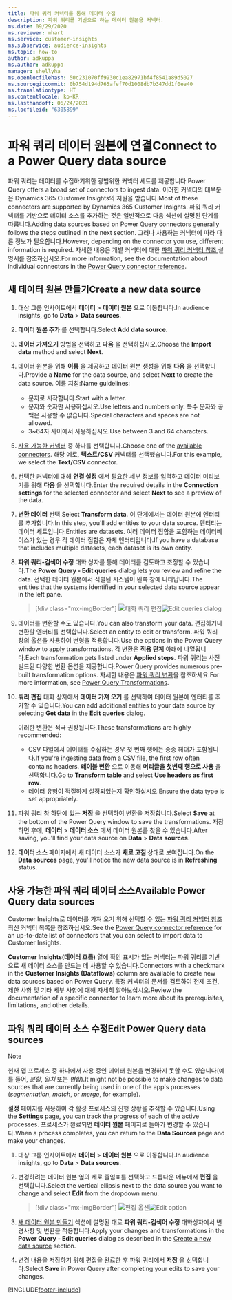 ```yaml
---
title: 파워 쿼리 커넥터를 통해 데이터 수집
description: 파워 쿼리를 기반으로 하는 데이터 원본용 커넥터.
ms.date: 09/29/2020
ms.reviewer: mhart
ms.service: customer-insights
ms.subservice: audience-insights
ms.topic: how-to
author: adkuppa
ms.author: adkuppa
manager: shellyha
ms.openlocfilehash: 50c231070ff9930c1ea82971bf4f8541a89d5027
ms.sourcegitcommit: 0b754d194d765afef70d1008db7b347dd1f0ee40
ms.translationtype: HT
ms.contentlocale: ko-KR
ms.lasthandoff: 06/24/2021
ms.locfileid: "6305899"
---
```

# <a name="connect-to-a-power-query-data-source"></a><span data-ttu-id="d59b4-103">파워 쿼리 데이터 원본에 연결</span><span class="sxs-lookup"><span data-stu-id="d59b4-103">Connect to a Power Query data source</span></span>

<span data-ttu-id="d59b4-104">파워 쿼리는 데이터를 수집하기위한 광범위한 커넥터 세트를 제공합니다.</span><span class="sxs-lookup"><span data-stu-id="d59b4-104">Power Query offers a broad set of connectors to ingest data.</span></span> <span data-ttu-id="d59b4-105">이러한 커넥터의 대부분은 Dynamics 365 Customer Insights의 지원을 받습니다.</span><span class="sxs-lookup"><span data-stu-id="d59b4-105">Most of these connectors are supported by Dynamics 365 Customer Insights.</span></span> <span data-ttu-id="d59b4-106">파워 쿼리 커넥터를 기반으로 데이터 소스를 추가하는 것은 일반적으로 다음 섹션에 설명된 단계를 따릅니다.</span><span class="sxs-lookup"><span data-stu-id="d59b4-106">Adding data sources based on Power Query connectors generally follows the steps outlined in the next section.</span></span> <span data-ttu-id="d59b4-107">그러나 사용하는 커넥터에 따라 다른 정보가 필요합니다.</span><span class="sxs-lookup"><span data-stu-id="d59b4-107">However, depending on the connector you use, different information is required.</span></span> <span data-ttu-id="d59b4-108">자세한 내용은 개별 커넥터에 대한 [파워 쿼리 커넥터 참조 ](/power-query/connectors/) 설명서를 참조하십시오.</span><span class="sxs-lookup"><span data-stu-id="d59b4-108">For more information, see the documentation about individual connectors in the [Power Query connector reference](/power-query/connectors/).</span></span>

## <a name="create-a-new-data-source"></a><span data-ttu-id="d59b4-109">새 데이터 원본 만들기</span><span class="sxs-lookup"><span data-stu-id="d59b4-109">Create a new data source</span></span>

1. <span data-ttu-id="d59b4-110">대상 그룹 인사이트에서 **데이터** > **데이터 원본** 으로 이동합니다.</span><span class="sxs-lookup"><span data-stu-id="d59b4-110">In audience insights, go to **Data** > **Data sources**.</span></span>

1. <span data-ttu-id="d59b4-111">**데이터 원본 추가** 를 선택합니다.</span><span class="sxs-lookup"><span data-stu-id="d59b4-111">Select **Add data source**.</span></span>

1. <span data-ttu-id="d59b4-112">**데이터 가져오기** 방법을 선택하고 **다음** 을 선택하십시오.</span><span class="sxs-lookup"><span data-stu-id="d59b4-112">Choose the **Import data** method and select **Next**.</span></span>

1. <span data-ttu-id="d59b4-113">데이터 원본을 위해 **이름** 을 제공하고 데이터 원본 생성을 위해 **다음** 을 선택합니다.</span><span class="sxs-lookup"><span data-stu-id="d59b4-113">Provide a **Name** for the data source, and select **Next** to create the data source.</span></span> <span data-ttu-id="d59b4-114">이름 지침:</span><span class="sxs-lookup"><span data-stu-id="d59b4-114">Name guidelines:</span></span> 
   - <span data-ttu-id="d59b4-115">문자로 시작합니다.</span><span class="sxs-lookup"><span data-stu-id="d59b4-115">Start with a letter.</span></span>
   - <span data-ttu-id="d59b4-116">문자와 숫자만 사용하십시오.</span><span class="sxs-lookup"><span data-stu-id="d59b4-116">Use letters and numbers only.</span></span> <span data-ttu-id="d59b4-117">특수 문자와 공백은 사용할 수 없습니다.</span><span class="sxs-lookup"><span data-stu-id="d59b4-117">Special characters and spaces are not allowed.</span></span>
   - <span data-ttu-id="d59b4-118">3~64자 사이에서 사용하십시오.</span><span class="sxs-lookup"><span data-stu-id="d59b4-118">Use between 3 and 64 characters.</span></span>

1. <span data-ttu-id="d59b4-119">[사용 가능한 커넥터](#available-power-query-data-sources) 중 하나를 선택합니다.</span><span class="sxs-lookup"><span data-stu-id="d59b4-119">Choose one of the [available connectors](#available-power-query-data-sources).</span></span> <span data-ttu-id="d59b4-120">해당 예로, **텍스트/CSV** 커넥터를 선택했습니다.</span><span class="sxs-lookup"><span data-stu-id="d59b4-120">For this example, we select the **Text/CSV** connector.</span></span>

1. <span data-ttu-id="d59b4-121">선택한 커넥터에 대해 **연결 설정** 에서 필요한 세부 정보를 입력하고 데이터 미리보기를 위해 **다음** 을 선택합니다.</span><span class="sxs-lookup"><span data-stu-id="d59b4-121">Enter the required details in the **Connection settings** for the selected connector and select **Next** to see a preview of the data.</span></span>

1. <span data-ttu-id="d59b4-122">**변환 데이터** 선택.</span><span class="sxs-lookup"><span data-stu-id="d59b4-122">Select **Transform data**.</span></span> <span data-ttu-id="d59b4-123">이 단계에서는 데이터 원본에 엔터티를 추가합니다.</span><span class="sxs-lookup"><span data-stu-id="d59b4-123">In this step, you'll add entities to your data source.</span></span> <span data-ttu-id="d59b4-124">엔터티는 데이터 세트입니다.</span><span class="sxs-lookup"><span data-stu-id="d59b4-124">Entities are datasets.</span></span> <span data-ttu-id="d59b4-125">여러 데이터 집합을 포함하는 데이터베이스가 있는 경우 각 데이터 집합은 자체 엔터티입니다.</span><span class="sxs-lookup"><span data-stu-id="d59b4-125">If you have a database that includes multiple datasets, each dataset is its own entity.</span></span>

1. <span data-ttu-id="d59b4-126">**파워 쿼리-검색어 수정** 대화 상자를 통해 데이터를 검토하고 조정할 수 있습니다.</span><span class="sxs-lookup"><span data-stu-id="d59b4-126">The **Power Query - Edit queries** dialog lets you review and refine the data.</span></span> <span data-ttu-id="d59b4-127">선택한 데이터 원본에서 식별된 시스템이 왼쪽 창에 나타납니다.</span><span class="sxs-lookup"><span data-stu-id="d59b4-127">The entities that the systems identified in your selected data source appear in the left pane.</span></span>

   > [!div class="mx-imgBorder"]
   > <span data-ttu-id="d59b4-128">![대화 쿼리 편집](media/data-manager-configure-edit-queries.png "대화 쿼리 편집")</span><span class="sxs-lookup"><span data-stu-id="d59b4-128">![Edit queries dialog](media/data-manager-configure-edit-queries.png "Edit queries dialog")</span></span>

1. <span data-ttu-id="d59b4-129">데이터를 변환할 수도 있습니다.</span><span class="sxs-lookup"><span data-stu-id="d59b4-129">You can also transform your data.</span></span> <span data-ttu-id="d59b4-130">편집하거나 변환할 엔터티를 선택합니다.</span><span class="sxs-lookup"><span data-stu-id="d59b4-130">Select an entity to edit or transform.</span></span> <span data-ttu-id="d59b4-131">파워 쿼리 창의 옵션을 사용하여 변형을 적용합니다.</span><span class="sxs-lookup"><span data-stu-id="d59b4-131">Use the options in the Power Query window to apply transformations.</span></span> <span data-ttu-id="d59b4-132">각 변환은 **적용 단계** 아래에 나열됩니다.</span><span class="sxs-lookup"><span data-stu-id="d59b4-132">Each transformation gets listed under **Applied steps**.</span></span> <span data-ttu-id="d59b4-133">파워 쿼리는 사전 빌드된 다양한 변환 옵션을 제공합니다.</span><span class="sxs-lookup"><span data-stu-id="d59b4-133">Power Query provides numerous pre-built transformation options.</span></span> <span data-ttu-id="d59b4-134">자세한 내용은 [파워 쿼리 변환](/power-query/power-query-what-is-power-query#transformations)을 참조하세요.</span><span class="sxs-lookup"><span data-stu-id="d59b4-134">For more information, see [Power Query Transformations](/power-query/power-query-what-is-power-query#transformations).</span></span>

1. <span data-ttu-id="d59b4-135">**쿼리 편집** 대화 상자에서 **데이터 가져 오기** 를 선택하여 데이터 원본에 엔터티를 추가할 수 있습니다.</span><span class="sxs-lookup"><span data-stu-id="d59b4-135">You can add additional entities to your data source by selecting **Get data** in the **Edit queries** dialog.</span></span>

   <span data-ttu-id="d59b4-136">이러한 변환은 적극 권장됩니다.</span><span class="sxs-lookup"><span data-stu-id="d59b4-136">These transformations are highly recommended:</span></span>

   - <span data-ttu-id="d59b4-137">CSV 파일에서 데이터를 수집하는 경우 첫 번째 행에는 종종 헤더가 포함됩니다.</span><span class="sxs-lookup"><span data-stu-id="d59b4-137">If you're ingesting data from a CSV file, the first row often contains headers.</span></span> <span data-ttu-id="d59b4-138">**테이블 변환** 으로 이동해 **머리글을 첫번째 행으로 사용** 을 선택합니다.</span><span class="sxs-lookup"><span data-stu-id="d59b4-138">Go to **Transform table** and select **Use headers as first row**.</span></span>
   - <span data-ttu-id="d59b4-139">데이터 유형이 적절하게 설정되었는지 확인하십시오.</span><span class="sxs-lookup"><span data-stu-id="d59b4-139">Ensure the data type is set appropriately.</span></span>

1. <span data-ttu-id="d59b4-140">파워 쿼리 창 하단에 있는 **저장** 을 선택하여 변환을 저장합니다.</span><span class="sxs-lookup"><span data-stu-id="d59b4-140">Select **Save** at the bottom of the Power Query window to save the transformations.</span></span> <span data-ttu-id="d59b4-141">저장하면 후에, **데이터** > **데이터 소스** 에서 데이터 원본를 찾을 수 있습니다.</span><span class="sxs-lookup"><span data-stu-id="d59b4-141">After saving, you'll find your data source on **Data** > **Data sources**.</span></span>

1. <span data-ttu-id="d59b4-142">**데이터 소스** 페이지에서 새 데이터 소스가 **새로 고침** 상태로 보여집니다.</span><span class="sxs-lookup"><span data-stu-id="d59b4-142">On the **Data sources** page, you'll notice the new data source is in **Refreshing** status.</span></span>

## <a name="available-power-query-data-sources"></a><span data-ttu-id="d59b4-143">사용 가능한 파워 쿼리 데이터 소스</span><span class="sxs-lookup"><span data-stu-id="d59b4-143">Available Power Query data sources</span></span>

<span data-ttu-id="d59b4-144">Customer Insights로 데이터를 가져 오기 위해 선택할 수 있는 [파워 쿼리 커넥터 참조](/power-query/connectors/) 최신 커넥터 목록을 참조하십시오.</span><span class="sxs-lookup"><span data-stu-id="d59b4-144">See the [Power Query connector reference](/power-query/connectors/) for an up-to-date list of connectors that you can select to import data to Customer Insights.</span></span> 

<span data-ttu-id="d59b4-145">**Customer Insights(데이터 흐름)** 열에 확인 표시가 있는 커넥터는 파워 쿼리를 기반으로 새 데이터 소스를 만드는 데 사용할 수 있습니다.</span><span class="sxs-lookup"><span data-stu-id="d59b4-145">Connectors with a checkmark in the **Customer Insights (Dataflows)** column are available to create new data sources based on Power Query.</span></span> <span data-ttu-id="d59b4-146">특정 커넥터의 문서를 검토하여 전제 조건, 제한 사항 및 기타 세부 사항에 대해 자세히 알아보십시오.</span><span class="sxs-lookup"><span data-stu-id="d59b4-146">Review the documentation of a specific connector to learn more about its prerequisites, limitations, and other details.</span></span>

## <a name="edit-power-query-data-sources"></a><span data-ttu-id="d59b4-147">파워 쿼리 데이터 소스 수정</span><span class="sxs-lookup"><span data-stu-id="d59b4-147">Edit Power Query data sources</span></span>

> [!NOTE]
> <span data-ttu-id="d59b4-148">현재 앱 프로세스 중 하나에서 사용 중인 데이터 원본을 변경하지 못할 수도 있습니다(예를 들어, *분할*, *일치* 또는 *병합*).</span><span class="sxs-lookup"><span data-stu-id="d59b4-148">It might not be possible to make changes to data sources that are currently being used in one of the app's processes (*segmentation*, *match*, or *merge*, for example).</span></span> 
>
> <span data-ttu-id="d59b4-149">**설정** 페이지를 사용하여 각 활성 프로세스의 진행 상황을 추적할 수 있습니다.</span><span class="sxs-lookup"><span data-stu-id="d59b4-149">Using the **Settings** page, you can track the progress of each of the active processes.</span></span> <span data-ttu-id="d59b4-150">프로세스가 완료되면 **데이터 원본** 페이지로 돌아가 변경할 수 있습니다.</span><span class="sxs-lookup"><span data-stu-id="d59b4-150">When a process completes, you can return to the **Data Sources** page and make your changes.</span></span>

1. <span data-ttu-id="d59b4-151">대상 그룹 인사이트에서 **데이터** > **데이터 원본** 으로 이동합니다.</span><span class="sxs-lookup"><span data-stu-id="d59b4-151">In audience insights, go to **Data** > **Data sources**.</span></span>

2. <span data-ttu-id="d59b4-152">변경하려는 데이터 원본 옆의 세로 줄임표를 선택하고 드롭다운 메뉴에서 **편집** 을 선택합니다.</span><span class="sxs-lookup"><span data-stu-id="d59b4-152">Select the vertical ellipsis next to the data source you want to change and select **Edit** from the dropdown menu.</span></span>

   > [!div class="mx-imgBorder"]
   > <span data-ttu-id="d59b4-153">![편집 옵션](media/edit-option-data-sources.png "편집 옵션")</span><span class="sxs-lookup"><span data-stu-id="d59b4-153">![Edit option](media/edit-option-data-sources.png "Edit option")</span></span>

3. <span data-ttu-id="d59b4-154">[새 데이터 원본 만들기](#create-a-new-data-source) 섹션에 설명된 대로 **파워 쿼리-검색어 수정** 대화상자에서 변경사항 및 변환을 적용합니다.</span><span class="sxs-lookup"><span data-stu-id="d59b4-154">Apply your changes and transformations in the **Power Query - Edit queries** dialog as described in the [Create a new data source](#create-a-new-data-source) section.</span></span>

4. <span data-ttu-id="d59b4-155">변경 내용을 저장하기 위해 편집을 완료한 후 파워 쿼리에서 **저장** 을 선택합니다.</span><span class="sxs-lookup"><span data-stu-id="d59b4-155">Select **Save** in Power Query after completing your edits to save your changes.</span></span>


[!INCLUDE[footer-include](../includes/footer-banner.md)]